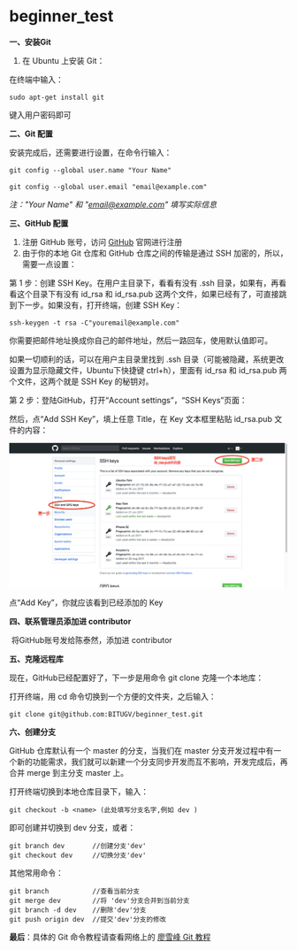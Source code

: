 # beginner_test
**一、安装Git**

1. 在 Ubuntu 上安装 Git：

在终端中输入：

```shell
sudo apt-get install git
```

键入用户密码即可

**二、Git 配置**

安装完成后，还需要进行设置，在命令行输入：

```shell
git config --global user.name "Your Name" 
```

```Shell
git config --global user.email "email@example.com" 
```

*注："Your Name" 和 "email@example.com" 填写实际信息*

**三、GitHub 配置**

1. 注册 GitHub 账号，访问 [GitHub](github.com) 官网进行注册
2. 由于你的本地 Git 仓库和 GitHub 仓库之间的传输是通过 SSH 加密的，所以，需要一点设置：

第 1 步：创建 SSH Key。在用户主目录下，看看有没有 .ssh 目录，如果有，再看看这个目录下有没有 id_rsa 和 id_rsa.pub 这两个文件，如果已经有了，可直接跳到下一步。如果没有，打开终端，创建 SSH Key：

```shell
ssh-keygen -t rsa -C"youremail@example.com"
```

你需要把邮件地址换成你自己的邮件地址，然后一路回车，使用默认值即可。

如果一切顺利的话，可以在用户主目录里找到 .ssh 目录（可能被隐藏，系统更改设置为显示隐藏文件，Ubuntu下快捷键 ctrl+h），里面有 id_rsa 和 id_rsa.pub 两个文件，这两个就是 SSH Key 的秘钥对。

第 2 步：登陆GitHub，打开“Account settings”，“SSH Keys”页面：

然后，点“Add SSH Key”，填上任意 Title，在 Key 文本框里粘贴 id_rsa.pub 文件的内容：

![](https://raw.githubusercontent.com/BITUGV/beginner_test/master/pic/add.png)

点“Add Key”，你就应该看到已经添加的 Key

**四、联系管理员添加进 contributor**

​	将GitHub账号发给陈泰然，添加进 contributor

**五、克隆远程库**

现在，GitHub已经配置好了，下一步是用命令 git clone 克隆一个本地库：

打开终端，用 cd 命令切换到一个方便的文件夹，之后输入：

```shell
git clone git@github.com:BITUGV/beginner_test.git
```

**六、创建分支**

GitHub 仓库默认有一个 master 的分支，当我们在 master 分支开发过程中有一个新的功能需求，我们就可以新建一个分支同步开发而互不影响，开发完成后，再合并 merge 到主分支 master 上。

打开终端切换到本地仓库目录下，输入：

```shell
git checkout -b <name> (此处填写分支名字,例如 dev )
```

即可创建并切换到 dev 分支，或者：

```shell
git branch dev       //创建分支'dev'
git checkout dev     //切换分支'dev'
```

其他常用命令：

```shell
git branch           //查看当前分支
git merge dev        //将 'dev'分支合并到当前分支
git branch -d dev    //删除'dev'分支
git push origin dev  //提交'dev'分支的修改
```

**最后**：具体的 Git 命令教程请查看网络上的 [廖雪峰 Git 教程](https://www.liaoxuefeng.com/wiki/0013739516305929606dd18361248578c67b8067c8c017b000)